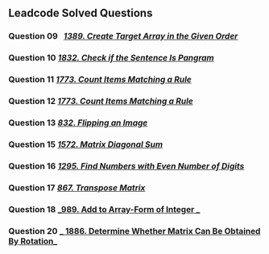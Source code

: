 ## Leadcode Solved Questions

### Question 09 &nbsp; <a href="https://leetcode.com/problems/create-target-array-in-the-given-order/submissions/908802221/" target="_blank" style="font-size: 16px;">_1389. Create Target Array in the Given Order_</a> <br/>

### Question 10 <a href="https://leetcode.com/problems/check-if-the-sentence-is-pangram/submissions/908808758/" target="_blank" style="font-size: 16px;">_1832. Check if the Sentence Is Pangram_</a> <br/>

### Question 11 <a href="https://leetcode.com/problems/count-items-matching-a-rule/submissions/908833413/" target="_blank" style="font-size: 16px;">_1773. Count Items Matching a Rule_</a> <br/>

### Question 12 <a href="https://leetcode.com/problems/find-the-highest-altitude/submissions/913035692/" target="_blank" style="font-size: 16px;">_1773. Count Items Matching a Rule_</a> <br/>

### Question 13 <a href="https://leetcode.com/problems/flipping-an-image/submissions/913129095/" target="_blank" style="font-size: 16px;">_832. Flipping an Image_</a> <br/>

### Question 15 <a href="https://leetcode.com/problems/matrix-diagonal-sum/submissions/913370203/" target="_blank" style="font-size: 16px;">_1572. Matrix Diagonal Sum_</a> <br/>

### Question 16 <a href="https://leetcode.com/problems/count-items-matching-a-rule/submissions/908833413/" target="_blank" style="font-size: 16px;">_1295. Find Numbers with Even Number of Digits_</a> <br/>

### Question 17 <a href="https://leetcode.com/problems/transpose-matrix/submissions/913553046/" target="_blank" style="font-size: 16px;">_867. Transpose Matrix_</a> <br/>

### Question 18 <a href="https://leetcode.com/problems/add-to-array-form-of-integer/submissions/909345886/" target="_blank" style="font-size: 16px;">_989. Add to Array-Form of Integer _</a> <br/>

### Question 20 <a href="https://leetcode.com/problems/determine-whether-matrix-can-be-obtained-by-rotation/submissions/913769725/" target="_blank" style="font-size: 16px;">_ 1886. Determine Whether Matrix Can Be Obtained By Rotation_</a> <br/>



